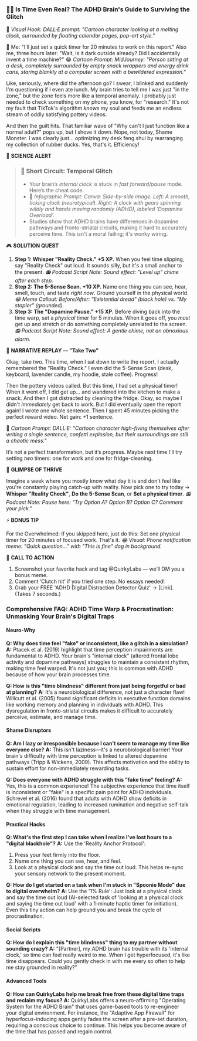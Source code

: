 <script type="application/ld+json">
{
  "@context": "https://schema.org",
  "@type": "BlogPosting",
  "headline": "ADHD & Time Warp: The Time Blindness Sabotaging Your Grounding (Debug It)",
  "description": "Does time feel like a glitching video game? Faraone et al., 2021 proves time blindness blocks reality. Neuro-Action Checklist.",
  "image": "https://quirkylabs.com/og/adhd-time-warp-debug.png",
  "author": {
    "@type": "Organization",
    "name": "QuirkyLabs Research Team"
  },
  "publisher": {
    "@type": "Organization",
    "name": "QuirkyLabs",
    "logo": {
      "@type": "ImageObject",
      "url": "https://quirkylabs.com/logo.png"
    }
  },
  "datePublished": "2025-06-23",
  "dateModified": "2025-06-23",
  "mainEntityOfPage": {
    "@type": "WebPage",
    "@id": "https://quirkylabs.com/adhd-time-warp-procrastination.why-does-time-feel-fake-with-adhd"
  },
   "keywords": "why do ADHDers struggle with time, how to ground with ADHD, ADHD time management, ADHD procrastination, time blindness ADHD, ADHD YNAB setup"
}
</script>

<script type="application/ld+json">
{
  "@context": "https://schema.org",
  "@type": "FAQPage",
  "mainEntity": [
    {
      "@type": "Question",
      "name": "Why does time feel \"fake\" or inconsistent, like a glitch in a simulation?",
      "acceptedAnswer": {
        "@type": "Answer",
        "text": "Ptacek et al. (2019) highlight that time perception impairments are fundamental to ADHD. Your brain's \"internal clock\" (altered frontal lobe activity and dopamine pathways) struggles to maintain a consistent rhythm, making time feel warped. It's not just you; this is common with ADHD because of how your brain processes time."
      }
    },
    {
      "@type": "Question",
      "name": "How is this \"time blindness\" different from just being forgetful or bad at planning?",
      "acceptedAnswer": {
        "@type": "Answer",
        "text": "It's a neurobiological difference, not just a character flaw! Willcutt et al. (2005) found significant deficits in executive function domains like working memory and planning in individuals with ADHD. This dysregulation in fronto-striatal circuits makes it difficult to accurately perceive, estimate, and manage time."
      }
    },
    {
      "@type": "Question",
      "name": "Am I lazy or irresponsible because I can't seem to manage my time like everyone else?",
      "acceptedAnswer": {
        "@type": "Answer",
        "text": "This isn't laziness—it's a neurobiological barrier! Your brain's difficulty with time perception is linked to altered dopamine pathways (Tripp & Wickens, 2009). This affects motivation and the ability to sustain effort for non-immediately rewarding tasks."
      }
    },
    {
      "@type": "Question",
      "name": "Does everyone with ADHD struggle with this \"fake time\" feeling?",
      "acceptedAnswer": {
        "@type": "Answer",
        "text": "Yes, this is a common experience! The subjective experience that time itself is inconsistent or \"fake\" is a specific pain point for ADHD individuals. Schrevel et al. (2016) found that adults with ADHD show deficits in emotional regulation, leading to increased rumination and negative self-talk when they struggle with time management."
      }
    },
    {
      "@type": "Question",
      "name": "What's the first step I can take when I realize I've lost hours to a \"digital blackhole\"?",
      "acceptedAnswer": {
        "@type": "Answer",
        "text": "Use the 'Reality Anchor Protocol':\n1. Press your feet firmly into the floor.\n2. Name one thing you can see, hear, and feel.\n3. Look at a physical clock and say the time out loud. This helps re-sync your sensory network to the present moment."
      }
    },
    {
      "@type": "Question",
      "name": "How do I get started on a task when I'm stuck in \"Spoonie Mode\" due to digital overwhelm?",
      "acceptedAnswer": {
        "@type": "Answer",
        "text": "Use the '1% Rule': Just look at a physical clock and say the time out loud (AI-selected task of 'looking at a physical clock and saying the time out loud' with a 1-minute haptic timer for initiation). Even this tiny action can help ground you and break the cycle of procrastination."
      }
    },
    {
      "@type": "Question",
      "name": "How do I explain this \"time blindness\" thing to my partner without sounding crazy?",
      "acceptedAnswer": {
        "@type": "Answer",
        "text": "\"[Partner], my ADHD brain has trouble with its 'internal clock,' so time can feel really weird to me. When I get hyperfocused, it's like time disappears. Could you gently check in with me every so often to help me stay grounded in reality?\""
      }
    },
    {
      "@type": "Question",
      "name": "How can QuirkyLabs help me break free from these digital time traps and reclaim my focus?",
      "acceptedAnswer": {
        "@type": "Answer",
        "text": "QuirkyLabs offers a neuro-affirming \"Operating System for the ADHD Brain\" that uses game-based tools to re-engineer your digital environment. For instance, the \"Adaptive App Firewall\" for hyperfocus-inducing apps gently fades the screen after a pre-set duration, requiring a conscious choice to continue. This helps you become aware of the time that has passed and regain control."
      }
    }
  ]
}
</script>

### **😵‍💫 Is Time Even Real? The ADHD Brain's Guide to Surviving the Glitch**

🎨 *Visual Hook: DALL·E prompt: "Cartoon character looking at a melting clock, surrounded by floating calendar pages, pop-art style."*

📖 Me: "I'll just set a quick timer for 20 minutes to work on this report." Also me, three hours later: "Wait, is it dark outside already? Did I accidentally invent a time machine?" 
😂 *Cartoon Prompt: MidJourney: "Person sitting at a desk, completely surrounded by empty snack wrappers and energy drink cans, staring blankly at a computer screen with a bewildered expression."*

Like, seriously, where did the afternoon go? I swear, I blinked and suddenly I'm questioning if I even ate lunch. My brain tries to tell me I was just "in the zone," but the zone feels more like a temporal anomaly. I probably just needed to check something on my phone, you know, for "research." It's not my fault that TikTok's algorithm *knows* my soul and feeds me an endless stream of oddly satisfying pottery videos.

And then the guilt hits. That familiar wave of "Why can't I just function like a normal adult?" pops up, but I shove it down. Nope, not today, Shame Monster. I was clearly just... optimizing my desk feng shui by rearranging my collection of rubber ducks. Yes, that's it. Efficiency!

🔬 **SCIENCE ALERT**

> ### 🧠 Short Circuit: Temporal Glitch
> - Your brain’s *internal clock* is stuck in *fast forward/pause* mode. Here’s the cheat code.
> - 🎨 *Infographic Prompt: Canva: Side-by-side image. Left: A smooth, ticking clock (neurotypical). Right: A clock with gears spinning wildly and hands moving randomly (ADHD), labeled 'Dopamine Overload'.*
> - Studies show that ADHD brains have differences in dopamine pathways and fronto-striatal circuits, making it hard to accurately perceive time. This isn't a moral failing; it's wonky wiring.

🎮 **SOLUTION QUEST**

1.  **Step 1: Whisper "Reality Check." +5 XP.** When you feel time slipping, say "Reality Check" out loud. It sounds silly, but it's a small anchor to the present.
    *📻 Podcast Script Note: Sound effect: "Level up" chime after each step.*
2.  **Step 2: The 5-Sense Scan. +10 XP.** Name one thing you can see, hear, smell, touch, and taste *right now*. Ground yourself in the physical world.
    *😂 Meme Callout: Before/After: "Existential dread" (black hole) vs. "My stapler" (grounded).*
3.  **Step 3: The "Dopamine Pause." +15 XP.** Before diving back into the time warp, set a *physical* timer for 5 minutes. When it goes off, you *must* get up and stretch or do something completely unrelated to the screen.
    *📻 Podcast Script Note: Sound effect: A gentle chime, not an obnoxious alarm.*

🔄 **NARRATIVE REPLAY — "Take Two"**

Okay, take two. This time, when I sat down to write the report, I actually remembered the "Reality Check." I even did the 5-Sense Scan (desk, keyboard, lavender candle, my hoodie, stale coffee). Progress!

Then the pottery videos called. But this time, I had set a physical timer! When it went off, I did get up… and wandered into the kitchen to make a snack. And then I got distracted by cleaning the fridge. Okay, so maybe I didn't *immediately* get back to work. But I did eventually open the report again! I wrote one whole sentence. Then I spent 45 minutes picking the perfect reward video. Net gain: +1 sentence.

🎨 *Cartoon Prompt: DALL·E: "Cartoon character high-fiving themselves after writing a single sentence, confetti explosion, but their surroundings are still a chaotic mess."*

It’s not a perfect transformation, but it’s progress. Maybe next time I'll try setting *two* timers: one for work and one for fridge-cleaning.

🌟 **GLIMPSE OF THRIVE**

Imagine a week where you mostly know what day it is and don't feel like you're constantly playing catch-up with reality. Now pick one to try today → **Whisper "Reality Check"**, **Do the 5-Sense Scan**, or **Set a physical timer**.
*📻 Podcast Note: Pause here: "Try Option A? Option B? Option C? Comment your pick."*

⚡ **BONUS TIP**

For the Overwhelmed: If you skipped here, just do this: Set one physical timer for 20 minutes of focused work. That's it.
*😂 Visual: Phone notification meme: "Quick question…" with "This is fine" dog in background.*

📢 **CALL TO ACTION**

1.  Screenshot your favorite hack and tag @QuirkyLabs — we’ll DM you a bonus meme.
2.  Comment ‘Clutch hit’ if you tried one step. No essays needed!
3.  Grab your FREE 'ADHD Digital Distraction Detector Quiz' → [Link]. (Takes 7 seconds.)

### **Comprehensive FAQ: ADHD Time Warp & Procrastination: Unmasking Your Brain's Digital Traps**

#### **Neuro-Why**
**Q: Why does time feel "fake" or inconsistent, like a glitch in a simulation?**
**A:** Ptacek et al. (2019) highlight that time perception impairments are fundamental to ADHD. Your brain's "internal clock" (altered frontal lobe activity and dopamine pathways) struggles to maintain a consistent rhythm, making time feel warped. It's not just you; this is common with ADHD because of how your brain processes time.

**Q: How is this "time blindness" different from just being forgetful or bad at planning?**
**A:** It's a neurobiological difference, not just a character flaw! Willcutt et al. (2005) found significant deficits in executive function domains like working memory and planning in individuals with ADHD. This dysregulation in fronto-striatal circuits makes it difficult to accurately perceive, estimate, and manage time.

#### **Shame Disruptors**
**Q: Am I lazy or irresponsible because I can't seem to manage my time like everyone else?**
**A:** This isn't laziness—it's a neurobiological barrier! Your brain's difficulty with time perception is linked to altered dopamine pathways (Tripp & Wickens, 2009). This affects motivation and the ability to sustain effort for non-immediately rewarding tasks.

**Q: Does everyone with ADHD struggle with this "fake time" feeling?**
**A:** Yes, this is a common experience! The subjective experience that time itself is inconsistent or "fake" is a specific pain point for ADHD individuals. Schrevel et al. (2016) found that adults with ADHD show deficits in emotional regulation, leading to increased rumination and negative self-talk when they struggle with time management.

#### **Practical Hacks**
**Q: What's the first step I can take when I realize I've lost hours to a "digital blackhole"?**
**A:** Use the 'Reality Anchor Protocol':
1. Press your feet firmly into the floor.
2. Name one thing you can see, hear, and feel.
3. Look at a physical clock and say the time out loud. This helps re-sync your sensory network to the present moment.

**Q: How do I get started on a task when I'm stuck in "Spoonie Mode" due to digital overwhelm?**
**A:** Use the '1% Rule': Just look at a physical clock and say the time out loud (AI-selected task of 'looking at a physical clock and saying the time out loud' with a 1-minute haptic timer for initiation). Even this tiny action can help ground you and break the cycle of procrastination.

#### **Social Scripts**
**Q: How do I explain this "time blindness" thing to my partner without sounding crazy?**
**A:** "[Partner], my ADHD brain has trouble with its 'internal clock,' so time can feel really weird to me. When I get hyperfocused, it's like time disappears. Could you gently check in with me every so often to help me stay grounded in reality?"

#### **Advanced Tools**
**Q: How can QuirkyLabs help me break free from these digital time traps and reclaim my focus?**
**A:** QuirkyLabs offers a neuro-affirming "Operating System for the ADHD Brain" that uses game-based tools to re-engineer your digital environment. For instance, the "Adaptive App Firewall" for hyperfocus-inducing apps gently fades the screen after a pre-set duration, requiring a conscious choice to continue. This helps you become aware of the time that has passed and regain control.

